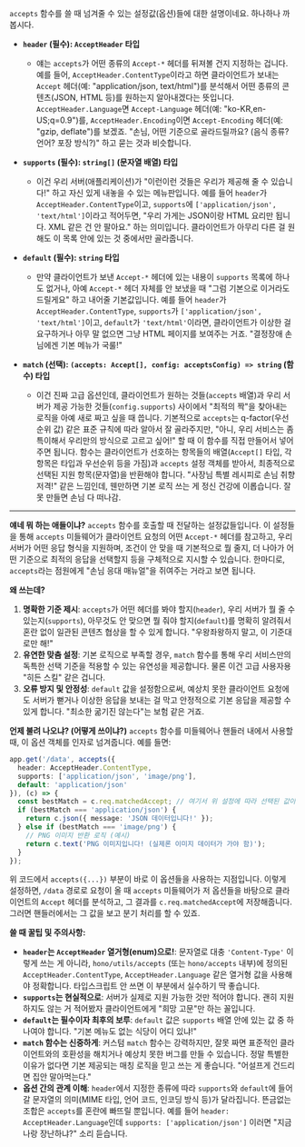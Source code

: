 `accepts` 함수를 쓸 때 넘겨줄 수 있는 설정값(옵션)들에 대한 설명이네요. 하나하나 까봅시다.

*   **`header` (필수): `AcceptHeader` 타입**
    *   얘는 `accepts`가 어떤 종류의 `Accept-*` 헤더를 뒤져볼 건지 지정하는 겁니다. 예를 들어, `AcceptHeader.ContentType`이라고 하면 클라이언트가 보내는 `Accept` 헤더(예: "application/json, text/html")를 분석해서 어떤 종류의 콘텐츠(JSON, HTML 등)를 원하는지 알아내겠다는 뜻입니다. `AcceptHeader.Language`면 `Accept-Language` 헤더(예: "ko-KR,en-US;q=0.9")를, `AcceptHeader.Encoding`이면 `Accept-Encoding` 헤더(예: "gzip, deflate")를 보겠죠. "손님, 어떤 기준으로 골라드릴까요? (음식 종류? 언어? 포장 방식?)" 하고 묻는 것과 비슷합니다.

*   **`supports` (필수): `string[]` (문자열 배열) 타입**
    *   이건 우리 서버(애플리케이션)가 "이런이런 것들은 우리가 제공해 줄 수 있습니다!" 하고 자신 있게 내놓을 수 있는 메뉴판입니다. 예를 들어 `header`가 `AcceptHeader.ContentType`이고, `supports`에 `['application/json', 'text/html']`이라고 적어두면, "우리 가게는 JSON이랑 HTML 요리만 됩니다. XML 같은 건 안 팔아요." 하는 의미입니다. 클라이언트가 아무리 다른 걸 원해도 이 목록 안에 있는 것 중에서만 골라줍니다.

*   **`default` (필수): `string` 타입**
    *   만약 클라이언트가 보낸 `Accept-*` 헤더에 있는 내용이 `supports` 목록에 하나도 없거나, 아예 `Accept-*` 헤더 자체를 안 보냈을 때 "그럼 기본으로 이거라도 드릴게요" 하고 내어줄 기본값입니다. 예를 들어 `header`가 `AcceptHeader.ContentType`, `supports`가 `['application/json', 'text/html']`이고, `default`가 `'text/html'`이라면, 클라이언트가 이상한 걸 요구하거나 아무 말 없으면 그냥 HTML 페이지를 보여주는 거죠. "결정장애 손님에겐 기본 메뉴가 국룰!"

*   **`match` (선택): `(accepts: Accept[], config: acceptsConfig) => string` (함수) 타입**
    *   이건 진짜 고급 옵션인데, 클라이언트가 원하는 것들(`accepts` 배열)과 우리 서버가 제공 가능한 것들(`config.supports`) 사이에서 "최적의 짝"을 찾아내는 로직을 아예 새로 짜고 싶을 때 씁니다. 기본적으로 `accepts`는 q-factor(우선순위 값) 같은 표준 규칙에 따라 알아서 잘 골라주지만, "아니, 우리 서비스는 좀 특이해서 우리만의 방식으로 고르고 싶어!" 할 때 이 함수를 직접 만들어서 넣어주면 됩니다. 함수는 클라이언트가 선호하는 항목들의 배열(`Accept[]` 타입, 각 항목은 타입과 우선순위 등을 가짐)과 `accepts` 설정 객체를 받아서, 최종적으로 선택된 지원 항목(문자열)을 반환해야 합니다. "사장님 특별 레시피로 손님 취향 저격!" 같은 느낌인데, 웬만하면 기본 로직 쓰는 게 정신 건강에 이롭습니다. 잘못 만들면 손님 다 떠나감.

---

**얘네 뭐 하는 애들이냐?**
`accepts` 함수를 호출할 때 전달하는 설정값들입니다. 이 설정들을 통해 `accepts` 미들웨어가 클라이언트 요청의 어떤 `Accept-*` 헤더를 참고하고, 우리 서버가 어떤 응답 형식을 지원하며, 조건이 안 맞을 때 기본적으로 뭘 줄지, 더 나아가 어떤 기준으로 최적의 응답을 선택할지 등을 구체적으로 지시할 수 있습니다. 한마디로, `accepts`라는 점원에게 "손님 응대 매뉴얼"을 쥐여주는 거라고 보면 됩니다.

**왜 쓰는데?**
1.  **명확한 기준 제시**: `accepts`가 어떤 헤더를 봐야 할지(`header`), 우리 서버가 뭘 줄 수 있는지(`supports`), 아무것도 안 맞으면 뭘 줘야 할지(`default`)를 명확히 알려줘서 혼란 없이 일관된 콘텐츠 협상을 할 수 있게 합니다. "우왕좌왕하지 말고, 이 기준대로만 해!"
2.  **유연한 맞춤 설정**: 기본 로직으로 부족할 경우, `match` 함수를 통해 우리 서비스만의 독특한 선택 기준을 적용할 수 있는 유연성을 제공합니다. 물론 이건 고급 사용자용 "히든 스킬" 같은 겁니다.
3.  **오류 방지 및 안정성**: `default` 값을 설정함으로써, 예상치 못한 클라이언트 요청에도 서버가 뻗거나 이상한 응답을 보내는 걸 막고 안정적으로 기본 응답을 제공할 수 있게 합니다. "최소한 굶기진 않는다"는 보험 같은 거죠.

**언제 불려 나오냐? (어떻게 쓰이냐?)**
`accepts` 함수를 미들웨어나 핸들러 내에서 사용할 때, 이 옵션 객체를 인자로 넘겨줍니다. 예를 들면:

```typescript
app.get('/data', accepts({
  header: AcceptHeader.ContentType,
  supports: ['application/json', 'image/png'],
  default: 'application/json'
}), (c) => {
  const bestMatch = c.req.matchedAccept; // 여기서 위 설정에 따라 선택된 값이 들어옴
  if (bestMatch === 'application/json') {
    return c.json({ message: 'JSON 데이터입니다!' });
  } else if (bestMatch === 'image/png') {
    // PNG 이미지 반환 로직 (예시)
    return c.text('PNG 이미지입니다! (실제론 이미지 데이터가 가야 함)');
  }
});
```
위 코드에서 `accepts({...})` 부분이 바로 이 옵션들을 사용하는 지점입니다. 이렇게 설정하면, `/data` 경로로 요청이 올 때 `accepts` 미들웨어가 저 옵션들을 바탕으로 클라이언트의 `Accept` 헤더를 분석하고, 그 결과를 `c.req.matchedAccept`에 저장해줍니다. 그러면 핸들러에서는 그 값을 보고 분기 처리를 할 수 있죠.

**쓸 때 꿀팁 및 주의사항:**
*   **`header`는 `AcceptHeader` 열거형(enum)으로!**: 문자열로 대충 `'Content-Type'` 이렇게 쓰는 게 아니라, `hono/utils/accepts` (또는 `hono/accepts` 내부)에 정의된 `AcceptHeader.ContentType`, `AcceptHeader.Language` 같은 열거형 값을 사용해야 정확합니다. 타입스크립트 안 쓰면 이 부분에서 실수하기 딱 좋습니다.
*   **`supports`는 현실적으로**: 서버가 실제로 지원 가능한 것만 적어야 합니다. 괜히 지원하지도 않는 거 적어봤자 클라이언트에게 "희망 고문"만 하는 꼴입니다.
*   **`default`는 필수이자 최후의 보루**: `default` 값은 `supports` 배열 안에 있는 값 중 하나여야 합니다. "기본 메뉴도 없는 식당이 어디 있냐!"
*   **`match` 함수는 신중하게**: 커스텀 `match` 함수는 강력하지만, 잘못 짜면 표준적인 클라이언트와의 호환성을 해치거나 예상치 못한 버그를 만들 수 있습니다. 정말 특별한 이유가 없다면 기본 제공되는 매칭 로직을 믿고 쓰는 게 좋습니다. "어설프게 건드리면 집안 말아먹는다."
*   **옵션 간의 관계 이해**: `header`에서 지정한 종류에 따라 `supports`와 `default`에 들어갈 문자열의 의미(MIME 타입, 언어 코드, 인코딩 방식 등)가 달라집니다. 뜬금없는 조합은 `accepts`를 혼란에 빠뜨릴 뿐입니다. 예를 들어 `header: AcceptHeader.Language`인데 `supports: ['application/json']` 이러면 "지금 나랑 장난하냐?" 소리 듣습니다.